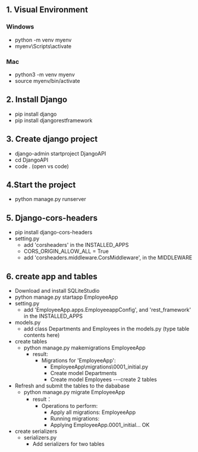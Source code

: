 ## 1. Visual Environment
### Windows
+ python -m venv myenv
+ myenv\Scripts\activate
### Mac
+ python3 -m venv myenv
+ source myenv/bin/activate

## 2. Install Django
+ pip install django
+ pip install djangorestframework

## 3. Create django project
+ django-admin startproject DjangoAPI
+ cd DjangoAPI
+ code .  (open vs code)
## 4.Start the project
+ python manage.py runserver

## 5. Django-cors-headers
+ pip install django-cors-headers
+ setting.py
    + add  'corsheaders' in the INSTALLED_APPS
    + CORS_ORIGIN_ALLOW_ALL = True
    + add 'corsheaders.middleware.CorsMiddleware', in the MIDDLEWARE

## 6. create app and tables
+ Download and install SQLiteStudio
+ python manage.py startapp EmployeeApp
+ setting.py
    + add  'EmployeeApp.apps.EmployeeappConfig', and 'rest_framework' in the INSTALLED_APPS
+ models.py
    + add class Departments and Employees in the models.py
	    (type table contents here)
+ create tables
    + python manage.py makemigrations EmployeeApp
       + result:
           + Migrations for 'EmployeeApp':
               + EmployeeApp\migrations\0001_initial.py
               +  Create model Departments
               +  Create model Employees
                   ---create 2 tables
+ Refresh and submit the tables to the dababase
    + python manage.py migrate EmployeeApp
        + result：
            + Operations to perform:
                 + Apply all migrations: EmployeeApp
                 + Running migrations:
                 + Applying EmployeeApp.0001_initial... OK
+ create serializers
    +   serializers.py
        + Add serializers for two tables
     
          

